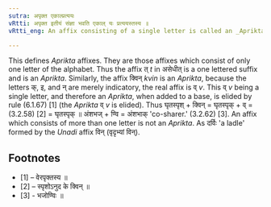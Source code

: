 ```yaml
---
sutra: अपृक्त एकाल्प्रत्ययः
vRtti: अपृक्त इतीयं संज्ञा भवति एकाल् यः प्रत्ययस्तस्य ॥
vRtti_eng: An affix consisting of a single letter is called an _Aprikta_.

---
```

This defines _Aprikta_ affixes. They are those affixes which consist of only one letter of the alphabet. Thus the affix त् _t_ in असेधीत् is a one lettered suffix and is an _Aprikta_. Similarly, the affix क्विन् _kvin_ is an _Aprikta_, because the letters क्, इ, and न् are merely indicatory, the real affix is व् _v_. This व् _v_ being a single letter, and therefore an _Aprikta_, when added to a base, is elided by rule (6.1.67) \[1\] (the _Aprikta_ व् _v_ is elided). Thus घृतस्पृश् + क्विन् = घृतस्पृक् + व् = (3.2.58) \[2\] = घृतस्पृक् ॥ अंशभज् + ण्वि = अंशभाक् 'co-sharer.' (3.2.62) \[3\]. An affix which consists of more than one letter is not an _Aprikta_. As दर्विः 'a ladle' formed by the _Unadi_ affix विन् (वृदृभ्यां विन्).

## Footnotes
- [1] – वेरपृक्तस्य ॥
- [2] – स्पृशोऽनुद के क्विन् ॥
- [3] - भजोण्विः ॥